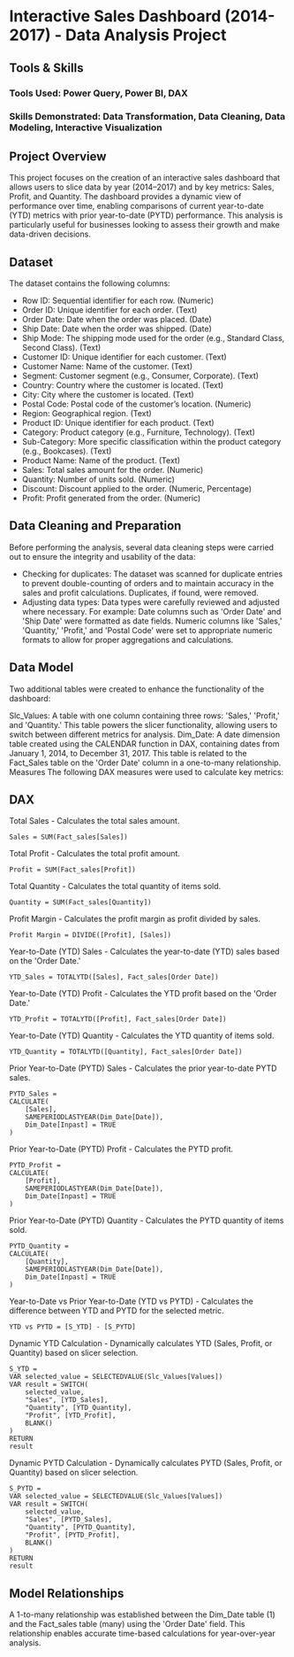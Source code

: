 # Interactive Sales Dashboard (2014-2017) - Data Analysis Project
## Tools & Skills
### Tools Used: Power Query, Power BI, DAX
### Skills Demonstrated: Data Transformation, Data Cleaning, Data Modeling, Interactive Visualization
## Project Overview
This project focuses on the creation of an interactive sales dashboard that allows users to slice data by year (2014–2017) and by key metrics: Sales, Profit, and Quantity. The dashboard provides a dynamic view of performance over time, enabling comparisons of current year-to-date (YTD) metrics with prior year-to-date (PYTD) performance. This analysis is particularly useful for businesses looking to assess their growth and make data-driven decisions.

## Dataset
The dataset contains the following columns:

- Row ID: Sequential identifier for each row. (Numeric)
- Order ID: Unique identifier for each order. (Text)
- Order Date: Date when the order was placed. (Date)
- Ship Date: Date when the order was shipped. (Date)
- Ship Mode: The shipping mode used for the order (e.g., Standard Class, Second Class). (Text)
- Customer ID: Unique identifier for each customer. (Text)
- Customer Name: Name of the customer. (Text)
- Segment: Customer segment (e.g., Consumer, Corporate). (Text)
- Country: Country where the customer is located. (Text)
- City: City where the customer is located. (Text)
- Postal Code: Postal code of the customer’s location. (Numeric)
- Region: Geographical region. (Text)
- Product ID: Unique identifier for each product. (Text)
- Category: Product category (e.g., Furniture, Technology). (Text)
- Sub-Category: More specific classification within the product category (e.g., Bookcases). (Text)
- Product Name: Name of the product. (Text)
- Sales: Total sales amount for the order. (Numeric)
- Quantity: Number of units sold. (Numeric)
- Discount: Discount applied to the order. (Numeric, Percentage)
- Profit: Profit generated from the order. (Numeric)

## Data Cleaning and Preparation
Before performing the analysis, several data cleaning steps were carried out to ensure the integrity and usability of the data:

- Checking for duplicates: The dataset was scanned for duplicate entries to prevent double-counting of orders and to maintain accuracy in the sales and profit calculations. Duplicates, if found, were removed.
- Adjusting data types: Data types were carefully reviewed and adjusted where necessary. For example:
Date columns such as 'Order Date' and 'Ship Date' were formatted as date fields.
Numeric columns like 'Sales,' 'Quantity,' 'Profit,' and 'Postal Code' were set to appropriate numeric formats to allow for proper aggregations and calculations.

## Data Model
Two additional tables were created to enhance the functionality of the dashboard:

Slc_Values: A table with one column containing three rows: 'Sales,' 'Profit,' and 'Quantity.' This table powers the slicer functionality, allowing users to switch between different metrics for analysis.
Dim_Date: A date dimension table created using the CALENDAR function in DAX, containing dates from January 1, 2014, to December 31, 2017. This table is related to the Fact_Sales table on the 'Order Date' column in a one-to-many relationship.
Measures
The following DAX measures were used to calculate key metrics:

## DAX

Total Sales - Calculates the total sales amount.
 ```
Sales = SUM(Fact_sales[Sales])
```
Total Profit - Calculates the total profit amount.
```
Profit = SUM(Fact_sales[Profit])
```
Total Quantity - Calculates the total quantity of items sold.
```
Quantity = SUM(Fact_sales[Quantity])
```
Profit Margin - Calculates the profit margin as profit divided by sales.
```
Profit Margin = DIVIDE([Profit], [Sales])
```
Year-to-Date (YTD) Sales - Calculates the year-to-date (YTD) sales based on the 'Order Date.'
```
YTD_Sales = TOTALYTD([Sales], Fact_sales[Order Date])
```
Year-to-Date (YTD) Profit - Calculates the YTD profit based on the 'Order Date.'
```
YTD_Profit = TOTALYTD([Profit], Fact_sales[Order Date])
```
Year-to-Date (YTD) Quantity - Calculates the YTD quantity of items sold.
```
YTD_Quantity = TOTALYTD([Quantity], Fact_sales[Order Date])
```
Prior Year-to-Date (PYTD) Sales - Calculates the prior year-to-date PYTD sales.
```
PYTD_Sales = 
CALCULATE(
    [Sales],
    SAMEPERIODLASTYEAR(Dim_Date[Date]),
    Dim_Date[Inpast] = TRUE
)
```
Prior Year-to-Date (PYTD) Profit - Calculates the PYTD profit.
```
PYTD_Profit = 
CALCULATE(
    [Profit],
    SAMEPERIODLASTYEAR(Dim_Date[Date]),
    Dim_Date[Inpast] = TRUE
)
```
Prior Year-to-Date (PYTD) Quantity - Calculates the PYTD quantity of items sold.
```
PYTD_Quantity = 
CALCULATE(
    [Quantity],
    SAMEPERIODLASTYEAR(Dim_Date[Date]),
    Dim_Date[Inpast] = TRUE
)
```
Year-to-Date vs Prior Year-to-Date (YTD vs PYTD) - Calculates the difference between YTD and PYTD for the selected metric.
```
YTD vs PYTD = [S_YTD] - [S_PYTD]
```
Dynamic YTD Calculation - Dynamically calculates YTD (Sales, Profit, or Quantity) based on slicer selection.
```
S_YTD = 
VAR selected_value = SELECTEDVALUE(Slc_Values[Values])
VAR result = SWITCH(
    selected_value,
    "Sales", [YTD_Sales],
    "Quantity", [YTD_Quantity],
    "Profit", [YTD_Profit],
    BLANK()
)
RETURN
result
```
Dynamic PYTD Calculation - Dynamically calculates PYTD (Sales, Profit, or Quantity) based on slicer selection.
```
S_PYTD = 
VAR selected_value = SELECTEDVALUE(Slc_Values[Values])
VAR result = SWITCH(
    selected_value,
    "Sales", [PYTD_Sales],
    "Quantity", [PYTD_Quantity],
    "Profit", [PYTD_Profit],
    BLANK()
)
RETURN
result
```
## Model Relationships
A 1-to-many relationship was established between the Dim_Date table (1) and the Fact_sales table (many) using the 'Order Date' field. This relationship enables accurate time-based calculations for year-over-year analysis.

